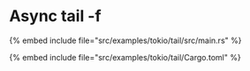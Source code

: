 # Async tail -f

{% embed include file="src/examples/tokio/tail/src/main.rs" %}

{% embed include file="src/examples/tokio/tail/Cargo.toml" %}
